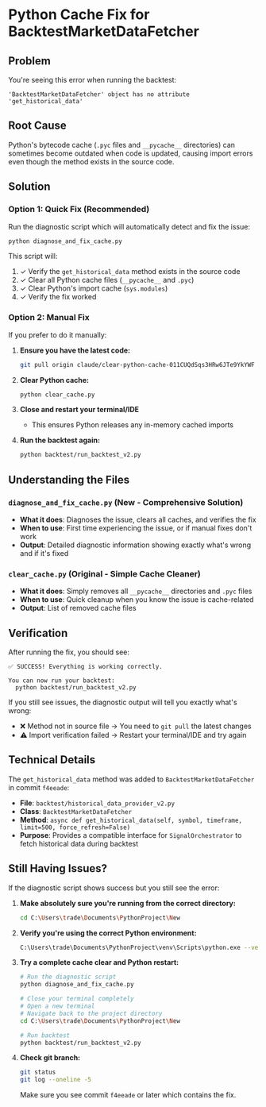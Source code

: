 # Python Cache Fix for BacktestMarketDataFetcher

## Problem
You're seeing this error when running the backtest:
```
'BacktestMarketDataFetcher' object has no attribute 'get_historical_data'
```

## Root Cause
Python's bytecode cache (`.pyc` files and `__pycache__` directories) can sometimes become outdated when code is updated, causing import errors even though the method exists in the source code.

## Solution

### Option 1: Quick Fix (Recommended)
Run the diagnostic script which will automatically detect and fix the issue:

```bash
python diagnose_and_fix_cache.py
```

This script will:
1. ✓ Verify the `get_historical_data` method exists in the source code
2. ✓ Clear all Python cache files (`__pycache__` and `.pyc`)
3. ✓ Clear Python's import cache (`sys.modules`)
4. ✓ Verify the fix worked

### Option 2: Manual Fix
If you prefer to do it manually:

1. **Ensure you have the latest code:**
   ```bash
   git pull origin claude/clear-python-cache-011CUQdSqs3HRw6JTe9YkYWF
   ```

2. **Clear Python cache:**
   ```bash
   python clear_cache.py
   ```

3. **Close and restart your terminal/IDE**
   - This ensures Python releases any in-memory cached imports

4. **Run the backtest again:**
   ```bash
   python backtest/run_backtest_v2.py
   ```

## Understanding the Files

### `diagnose_and_fix_cache.py` (New - Comprehensive Solution)
- **What it does**: Diagnoses the issue, clears all caches, and verifies the fix
- **When to use**: First time experiencing the issue, or if manual fixes don't work
- **Output**: Detailed diagnostic information showing exactly what's wrong and if it's fixed

### `clear_cache.py` (Original - Simple Cache Cleaner)
- **What it does**: Simply removes all `__pycache__` directories and `.pyc` files
- **When to use**: Quick cleanup when you know the issue is cache-related
- **Output**: List of removed cache files

## Verification

After running the fix, you should see:
```
✅ SUCCESS! Everything is working correctly.

You can now run your backtest:
  python backtest/run_backtest_v2.py
```

If you still see issues, the diagnostic output will tell you exactly what's wrong:
- ❌ Method not in source file → You need to `git pull` the latest changes
- ⚠ Import verification failed → Restart your terminal/IDE and try again

## Technical Details

The `get_historical_data` method was added to `BacktestMarketDataFetcher` in commit `f4eeade`:
- **File**: `backtest/historical_data_provider_v2.py`
- **Class**: `BacktestMarketDataFetcher`
- **Method**: `async def get_historical_data(self, symbol, timeframe, limit=500, force_refresh=False)`
- **Purpose**: Provides a compatible interface for `SignalOrchestrator` to fetch historical data during backtest

## Still Having Issues?

If the diagnostic script shows success but you still see the error:

1. **Make absolutely sure you're running from the correct directory:**
   ```bash
   cd C:\Users\trade\Documents\PythonProject\New
   ```

2. **Verify you're using the correct Python environment:**
   ```bash
   C:\Users\trade\Documents\PythonProject\venv\Scripts\python.exe --version
   ```

3. **Try a complete cache clear and Python restart:**
   ```bash
   # Run the diagnostic script
   python diagnose_and_fix_cache.py

   # Close your terminal completely
   # Open a new terminal
   # Navigate back to the project directory
   cd C:\Users\trade\Documents\PythonProject\New

   # Run backtest
   python backtest/run_backtest_v2.py
   ```

4. **Check git branch:**
   ```bash
   git status
   git log --oneline -5
   ```
   Make sure you see commit `f4eeade` or later which contains the fix.
